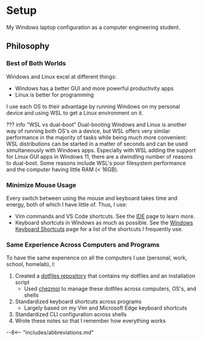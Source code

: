 # Setup

My Windows laptop configuration as a computer engineering student.

## Philosophy

### Best of Both Worlds

Windows and Linux excel at different things:

- Windows has a better GUI and more powerful productivity apps
- Linux is better for programming

I use each OS to their advantage by running Windows on my personal device and using WSL to get a Linux environment on it.

??? info "WSL vs dual-boot"
    Dual-booting Windows and Linux is another way of running both OS's on a device, but WSL offers very similar performance in the majority of
    tasks while being much more convenient: WSL distributions can be started in a matter of seconds and can be used
    simultaneously with Windows apps. Especially with WSL adding the support for Linux GUI apps in Windows 11, there are a
    dwindling number of reasons to dual-boot. Some reasons include WSL's poor filesystem performance and the computer having little RAM (< 16GB).

### Minimize Mouse Usage

Every switch between using the mouse and keyboard takes time and energy, both of which I have little of. Thus, I use:

- Vim commands and VS Code shortcuts. See the [IDE](./ide.md) page to learn more.
- Keyboard shortcuts in Windows as much as possible.
See the [Windows Keyboard Shortcuts](../reference/shortcuts.md) page for a list of the shortcuts I frequently use.

### Same Experience Across Computers and Programs

To have the same experience on all the computers I use (personal, work, school, homelab), I:

1. Created a [dotfiles repository](https://github.com/patrick-5546/dotfiles) that contains my dotfiles and an installation script
    - Used [chezmoi](./cli/linux-cli.md#chezmoi) to manage these dotfiles across computers, OS's, and shells
2. Standardized keyboard shortcuts across programs
    - Largely based on my Vim and Microsoft Edge keyboard shortcuts
3. Standardized CLI configuration across shells
4. Wrote these notes so that I remember how everything works

--8<-- "includes/abbreviations.md"
